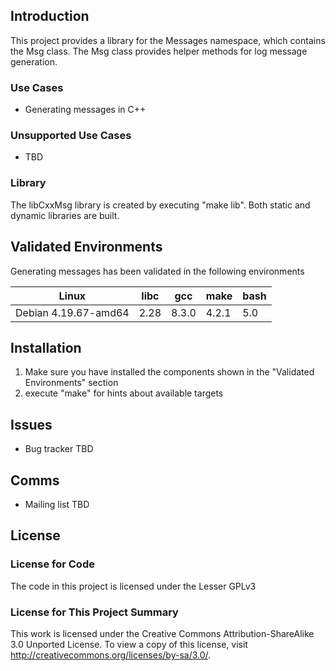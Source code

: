 ## Introduction

  This project provides a library for the Messages namespace, which contains the Msg class.
  The Msg class provides helper methods for log message generation.

### Use Cases

* Generating messages in C++

### Unsupported Use Cases

* TBD

### Library

The libCxxMsg library is created by executing "make lib".
Both static and dynamic libraries are built.

## Validated Environments

Generating messages has been validated in the following environments

| Linux                | libc  | gcc   | make  | bash   |
|----------------------|-------|-------|-------|--------|
| Debian 4.19.67-amd64 | 2.28  | 8.3.0 | 4.2.1 | 5.0    |

## Installation

1. Make sure you have installed the components shown in the
   "Validated Environments" section
1. execute "make" for hints about available targets

## Issues

* Bug tracker TBD

## Comms

* Mailing list TBD

## License

### License for Code

The code in this project is licensed under the Lesser GPLv3

### License for This Project Summary

This work is licensed under the Creative Commons Attribution-ShareAlike 3.0
Unported License. To view a copy of this license, visit
http://creativecommons.org/licenses/by-sa/3.0/. 
